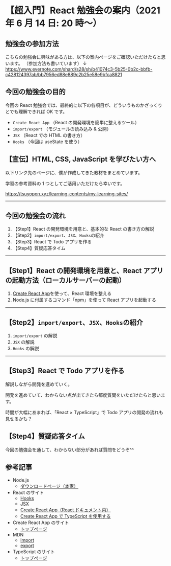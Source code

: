# 【超入門】React 勉強会の案内（2021 年 6 月 14 日: 20 時〜）

## 勉強会の参加方法

こちらの勉強会に興味がある方は、以下の案内ページをご確認いただけたらと思います。
（参加方法も書いています）
↓
https://www.evernote.com/shard/s28/sh/b41074c3-5b25-0b2c-bbfb-c428124397ab/bb7956ed88e889c2b25e58e9bfca8821

## 今回の勉強会の目的

今回の React 勉強会では、最終的に以下の各項目が、どういうものかざっくりとでも理解できれば OK です。

- `Create React App` （React の開発環境を簡単に整えるツール）
- `import/export` （モジュールの読み込み & 公開）
- `JSX` （React での HTML の書き方）
- `Hooks` （今回は useState を使う）

## 【宣伝】HTML, CSS, JavaScript を学びたい方へ

以下リンク先のページに、僕が作成してきた教材をまとめています。

学習の参考資料の 1 つとしてご活用いただけたら幸いです。

https://tsuyopon.xyz/learning-contents/my-learning-sites/

---

## 今回の勉強会の流れ

1. 【Step1】React の開発環境を用意と、基本的な React の書き方の解説
1. 【Step2】`import/export`、`JSX`、`Hooks`の紹介
1. 【Step3】React で Todo アプリを作る
1. 【Step4】質疑応答タイム

---

## 【Step1】React の開発環境を用意と、React アプリの起動方法（ローカルサーバーの起動）

1. [Create React App](https://create-react-app.dev/)を使って、React 環境を整える
1. Node.js に付属するコマンド「npm」を使って React アプリを起動する

---

## 【Step2】`import/export`、`JSX`、`Hooks`の紹介

1. `import/export` の解説
1. `JSX` の解説
1. `Hooks` の解説

---

## 【Step3】React で Todo アプリを作る

解説しながら開発を進めていく。

開発を進めていて、わからない点が出てきたら都度質問をいただけたらと思います。

時間が大幅にあまれば、「React × TypeScript」で Todo アプリの開発の流れも見せるかも？

## 【Step4】質疑応答タイム

今回の勉強会を通して、わからない部分があれば質問をどうぞ^^

## 参考記事

- Node.js
  - [ダウンロードページ（本家）](https://nodejs.org/ja/)
- React のサイト
  - [Hooks](https://ja.reactjs.org/docs/hooks-intro.html)
  - [JSX](https://ja.reactjs.org/docs/introducing-jsx.html#gatsby-focus-wrapper)
  - [Create React App（React ドキュメント内）](https://ja.reactjs.org/docs/create-a-new-react-app.html#create-react-app)
  - [Create React App で TypeScript を使用する](https://ja.reactjs.org/docs/static-type-checking.html#using-typescript-with-create-react-app)
- Create React App のサイト
  - [トップページ](https://create-react-app.dev/)
- MDN
  - [import](https://developer.mozilla.org/ja/docs/Web/JavaScript/Reference/Statements/import)
  - [export](https://developer.mozilla.org/ja/docs/Web/JavaScript/Reference/Statements/export)
- TypeScript のサイト
  - [トップページ](https://www.typescriptlang.org/)
